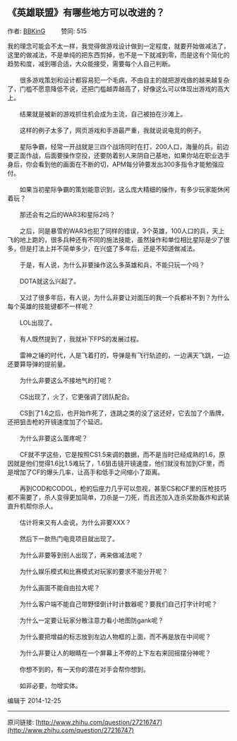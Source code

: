 ## 《英雄联盟》有哪些地方可以改进的？

作者: [BBKinG](http://www.zhihu.com/people/bbking)&nbsp;&nbsp;&nbsp;&nbsp;&nbsp;&nbsp;&nbsp;&nbsp; 赞同: 515


我的理念可能会不太一样，我觉得做游戏设计做到一定程度，就要开始做减法了，这里的做减法，不是单纯的把东西剪掉，也不是一下就减到零，而是这有个简化的趋势和度，减到哪合适，大众能接受，需要每个人自己判断。<br><br>　　很多游戏策划和设计都容易犯一个毛病，不由自主的就把游戏做的越来越复杂了，门槛不愿意降低不说，还把门槛越弄越高了，好像这么可以体现出游戏的高大上。<br><br>　　结果就是被新的游戏抓住机会成为主流，自己被拍在沙滩上。<br><br>　　这样的例子太多了，网页游戏和手游最严重，我就说说电竞的例子。<br><br>　　星际争霸，经常一开战就是三四个战场同时在打，200人口，海量的兵，前边要正面作战，后面要操作空投，还要防着别人来阴自己基地，如果你站在职业选手身后，你会看到他的画面在不断的切，APM每分钟要发出300多指令才能勉强应付。<br><br>　　如果当初星际争霸的策划能意识到，这么庞大精细的操作，有多少玩家能休闲着玩？<br><br>　　那还会有之后的WAR3和星际2吗？<br><br>　　之后，同是暴雪的WAR3也犯了同样的错误，3个英雄，100人口的兵，天上飞的地上跑的，很多兵种还有不同的施法技能，虽然操作和单位相比星际是少了很多，但是打法上并不简单多少，在兴盛了多年后，还是不知道做减法。<br><br>　　于是，有人说，为什么非要操作这么多英雄和兵，不能只玩一个吗？<br><br>　　DOTA就这么兴起了。<br><br>　　又过了很多年后，有人说，为什么非要让对面压的我一个兵都补不到？为什么每个英雄的技能键都不一样呢？<br><br>　　LOL出现了。<br><br>　　有人既然提到了，我就补下FPS的发展过程。<br><br>　　雷神之锤的时代，人是飞着打的，导弹是有飞行轨迹的，一边满天飞跳，一边还要算导弹的提前量。<br><br>　　为什么非要这么不接地气的打呢？<br><br>　　CS出现了，火了，它更强调了团队配合。<br><br>　　CS到了1.6之后，也开始作死了，连跳之类的没了这还好，它去加了个盾牌，还把狙击枪的开镜速度加了个延迟。<br><br>　　为什么非要这么蛋疼呢？<br><br>　　CF就不学这些，它是按照CS1.5来调的数据，而不是当时已经成熟的1.6，原因就是他们觉得1.6比1.5难玩了，1.6狙击镜开镜速度，他们就没有加到CF里，而是增加了CF的爆头几率，让高手和低手之间缩小了距离。<br><br>　　再到COD和CODOL，枪的后座力几乎可以忽视，甚至CS和CF里的压枪技巧都不需要了，杀人变得更加简单，刀杀是一刀死，而且还加入连杀奖励轰炸和武装直升机帮你杀人。<br><br>　　估计将来又有人会说，为什么非要XXX？<br><br>　　然后下一款热门电竞项目就出现了。<br><br>　　为什么非要等到别人出现了，再来做减法呢？<br><br>　　为什么娱乐模式和比赛模式对玩家的要求不能分开呢？<br><br>　　为什么画面不能自由拉大呢？<br><br>　　为什么客户端不能自己带野怪倒计时计数器呢？要我们自己打字计时呢？<br><br>　　为什么一定要让玩家分散注意力看小地图防gank呢？<br><br>　　为什么要把增益的标志放到左边人物框的上面，而不再是放在中间呢？<br><br>　　为什么非要让人的眼睛在一个屏幕上不停的上下左右来回摇摆分神呢？<br><br>　　你想不到的，有一天你的潜在对手会帮你想到。<br><br>　　如非必要，勿增实体。



编辑于 2014-12-25



---
原问链接: [http://www.zhihu.com/question/27216747](http://www.zhihu.com/question/27216747)